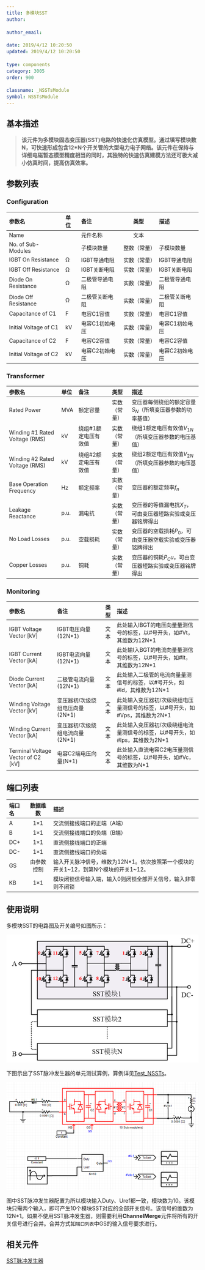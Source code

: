 ```yaml
---
title: 多模块SST
author:

author_email:

date: 2019/4/12 10:20:50
updated: 2019/4/12 10:20:50

type: components
category: 3005
order: 900

classname: _NSSTsModule
symbol: NSSTsModule
---
```

## 基本描述

> **该元件为多模块固态变压器(SST)电路的快速化仿真模型。通过填写模块数N，可快速形成包含12*N个开关管的大型电力电子网络。该元件在保持与详细电磁暂态模型精度相当的同时，其独特的快速仿真建模方法还可极大减小仿真时间，提高仿真效率。**

## 参数列表
### Configuration
| 参数名 | 单位 | 备注 | 类型 | 描述 |
| :--- | :--- | :--- | :--: | :--- |
| Name |  | 元件名称 | 文本 |  |
| No. of Sub-Modules |  | 子模块数量 | 整数（常量） | 子模块数量 |
| IGBT On Resistance | Ω | IGBT导通电阻 | 实数（常量） | IGBT导通电阻 |
| IGBT Off Resistance | Ω | IGBT关断电阻 | 实数（常量） | IGBT关断电阻 |
| Diode On Resistance | Ω | 二极管导通电阻 | 实数（常量） | 二极管导通电阻 |
| Diode Off Resistance | Ω | 二极管关断电阻 | 实数（常量） | 二极管关断电阻 |
| Capacitance of C1 | F | 电容C1容值 | 实数（常量） | 电容C1容值 |
| Initial Voltage of C1 | kV | 电容C1初始电压 | 实数（常量） | 电容C1初始电压 |
| Capacitance of C2 | F | 电容C2容值 | 实数（常量） | 电容C2容值 |
| Initial Voltage of C2 | kV | 电容C2初始电压 | 实数（常量） | 电容C2初始电压 |

### Transformer
| 参数名 | 单位 | 备注 | 类型 | 描述 |
| :--- | :--- | :--- | :--: | :--- |
| Rated Power | MVA | 额定容量 | 实数（常量） | 变压器每侧绕组的额定容量$S_N$（所填变压器参数的功率基值） |
| Winding #1 Rated Voltage (RMS) | kV | 绕组#1额定电压有效值 | 实数（常量） | 绕组1额定电压有效值$V_{1N}$（所填变压器参数的电压基值） |
| Winding #2 Rated Voltage (RMS) | kV | 绕组#2额定电压有效值 | 实数（常量） | 绕组2额定电压有效值$V_{2N}$（所填变压器参数的电压基值） |
| Base Operation Frequency | Hz | 额定频率 | 实数（常量） | 变压器的额定频率$f_n$ |
| Leakage Reactance | p.u. | 漏电抗 | 实数（常量） | 变压器的等值漏电抗$X_T$，可由变压器短路实验或变压器铭牌得出 |
| No Load Losses | p.u. | 空载损耗 | 实数（常量） | 变压器的空载损耗$P_0$，可由变压器空载实验或变压器铭牌得出 |
| Copper Losses | p.u. | 铜耗 | 实数（常量） | 变压器的铜耗$P_Cu$，可由变压器短路实验或变压器铭牌得出 |

### Monitoring
| 参数名 | 备注 | 类型 | 描述 |
| :--- | :--- | :--: | :--- |
| IGBT Voltage Vector \[kV\] | IGBT电压向量(12N*1) | 文本 | 此处输入IBGT的电压向量量测信号的标签，以#号开头，如#Vt，其维数为12N\*1 |
| IGBT Current Vector \[kA\] | IGBT电流向量(12N*1) | 文本 | 此处输I入BGT的电流向量量测信号的标签，以#号开头，如#It，其维数为12N\*1 |
| Diode Current Vector \[kA\] | 二极管电流向量(12N*1) | 文本 | 此处输入二极管的电流向量量测信号的标签，以#号开头，如#Id，其维数为12N\*1 |
| Winding Voltage Vector \[kV\] | 变压器初/次级绕组电压向量(2N*1) | 文本 | 此处输入变压器初/次级绕组电压量测信号的标签，以#号开头，如#Vps，其维数为2N\*1|
| Winding Current Vector \[kA\] | 变压器初/次级绕组电流向量(2N*1) | 文本 | 此处输入变压器初/次级绕组电流量测信号的标签，以#号开头，如#Ips，其维数为2N\*1 |
| Terminal Voltage Vector of C2 \[kV\] | 电容C2端电压向量(N*1) | 文本 | 此处输入直流电容C2电压量测信号的标签，以#号开头，如#Vc，其维数为N\*1 |


## 端口列表

| 端口名 | 数据维数 | 描述 |
| :--- | :--:  | :--- |
| A | 1×1 | 交流侧接线端口的正端（A端） |
| B | 1×1 | 交流侧接线端口的负端（B端）|
| DC+ | 1×1 | 直流侧接线端口的正端 |
| DC- | 1×1 | 直流侧接线端口的负端 |
| GS | 由参数控制 | 输入开关脉冲信号，维数为12N\*1。依次按照第一个模块的开关1\~12，到第N个模块的开关1\~12。 |
| KB | 1×1 | 模块闭锁信号输入端，输入0则闭锁全部开关信号，输入非零则不闭锁 |

## 使用说明
多模块SST的电路图及开关编号如图所示：

![电路图](./NSSTs1.png)

下图示出了SST脉冲发生器的单元测试算例，算例详见[Test_NSSTs](https://www.cloudpss.net/editor/?id=1187)。

![单元测试图](./NSSTs2.png)

图中SST脉冲发生器配置为所以模块输入Duty、Uref都一致，模块数为10。该模块只需两个输入，即可产生10个模块SST对应的全部开关信号。该信号的维数为12N*1。如果不使用SST脉冲发生器，则需要利用**ChannelMerge**元件将所有的开关信号进行合并。合并方式如`端口列表`中GS的输入信号要求进行。

## 相关元件
[SST脉冲发生器](../../../comp_PSSControl/HVDCControlComp/FirePulseGenSST/index.md)
